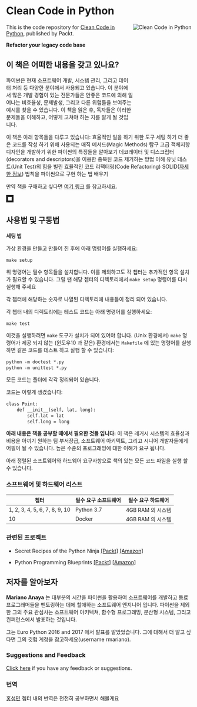 # Clean Code in Python

<a href="https://www.packtpub.com/application-development/clean-code-python?utm_source=github&utm_medium=repository&utm_campaign=9781788835831 "><img src="https://d255esdrn735hr.cloudfront.net/sites/default/files/imagecache/ppv4_main_book_cover/B09608_MockupCoverNew.png" alt="Clean Code in Python" height="256px" align="right"></a>

This is the code repository for [Clean Code in Python](https://www.packtpub.com/application-development/clean-code-python?utm_source=github&utm_medium=repository&utm_campaign=9781788835831 ), published by Packt.

**Refactor your legacy code base**

## 이 책은 어떠한 내용을 갖고 있나요?
파이썬은 현재 소프트웨어 개발, 시스템 관리, 그리고 데이터 처리 등 다양한 분야에서 사용되고 있습니다. 이 분야에서 많은 개발 경험이 있는 전문가들은 안좋은 코드에 의해 일어나는 비효율성, 문제발생, 그리고 다른 위험들을 보여주는 예시를 찾을 수 있습니다. 이 책을 읽은 후, 독자들은 이러한 문제들을 이해하고, 어떻게 고쳐야 하는 지를 알게 될 것입니다.

이 책은 아래 항목들을 다루고 있습니다:
효율적인 일을 하기 위한 도구 세팅 하기
더 좋은 코드를 작성 하기 위해 사용되는 매직 메서드(Magic Methods) 탐구
고급 객체지향 디자인을 개발하기 위한 파이썬의 특징들을 알아보기
데코레이터 및 디스크립터 (decorators and descriptors)을 이용한 중복된 코드 제거하는 방법 이해
유닛 테스트(Unit Test)의 힘을 빌린 효율적인 코드 리팩터링(Code Refactoring)
SOLID([자세한 정보](https://www.nextree.co.kr/p6960/)) 법칙을 파이썬으로 구현 하는 법 배우기

만약 책을 구매하고 싶다면 [여기 링크](https://www.amazon.com/dp/1788835832) 를 참고하세요.

<a href="https://www.packtpub.com/?utm_source=github&utm_medium=banner&utm_campaign=GitHubBanner"><img src="https://raw.githubusercontent.com/PacktPublishing/GitHub/master/GitHub.png" 
alt="https://www.packtpub.com/" border="5" /></a>

## 사용법 및 구동법

**세팅 법**

가상 환경을 만들고 만들어 진 후에 아래 명령어를 실행하세요:

    make setup

위 명령어는 필수 항목들을 설치합니다. 이를 제외하고도 각 쳅터는 추가적인 항목 설치가 필요할 수 있습니다.
그럴 땐 해당 쳅터의 디렉토리에서 ``make setup`` 명령어를 다시 실행해 주세요

각 쳅터에 해당하는 숫자로 나열된 디렉토리에 내용들이 정리 되어 있습니다.

각 쳅터 내의 디렉토리에는 테스트 코드는 아래 명령어를 실행하세요:

    make test

이것을 실행하려면 ``make`` 도구가 설치가 되어 있어야 합니다. (Unix 환경에서)
``make`` 명령어가 제공 되지 않는 (윈도우10 과 같은) 환경에서는 ``Makefile`` 에 있는
명령어를 실행하면 같은 코드를 테스트 하고 실행 할 수 있습니다:

    python -m doctest *.py
    python -m unittest *.py

모든 코드는 폴더에 각각 정리되어 있습니다.

코드는 이렇게 생겼습니다:
```
class Point:
    def __init__(self, lat, long):
        self.lat = lat
        self.long = long
```

**아래 내용은 책을 공부할 때에서 필요한 것들 입니다:**
이 책은 레거시 시스템의 효율성과 비용을 아끼기 원하는 팀 부서장급, 소프트웨어 아키텍트, 그리고 시니어 개발자들에게 어필이 될 수 있습니다. 높은 수준의 프로그래밍에 대한 이해가 요구 됩니다.

아래 정렬된 소프트웨어와 하드웨어 요구사항으로 책의 있는 모든 코드 파일을 실행 할 수 있습니다.
### 소프트웨어 및 하드웨어 리스트
| 쳅터 | 필수 요구 소프트웨어 | 필수 요구 하드웨어 |
| -------- | ------------------------------------ | ----------------------------------- |
|1, 2, 3, 4, 5, 6, 7, 8, 9, 10  |Python 3.7  | 4GB RAM 의 시스템 |
|10  |Docker  | 4GB RAM 의 시스템 |

### 관련된 프로젝트
* Secret Recipes of the Python Ninja [[Packt]](https://www.packtpub.com/application-development/secret-recipes-python-ninja?utm_source=github&utm_medium=repository&utm_campaign=9781788294874 ) [[Amazon]](https://www.amazon.com/dp/1788294874)

* Python Programming Blueprints [[Packt]](https://www.packtpub.com/application-development/python-programming-blueprints?utm_source=github&utm_medium=repository&utm_campaign=9781786468161 ) [[Amazon]](https://www.amazon.com/dp/1786468166)

## 저자를 알아보자
**Mariano Anaya**
는 대부분의 시간을 파이썬을 활용하여 소프트웨어를 개발하고 동료 프로그래머들을 멘토링하는 데에 할애하는 소프트웨어 엔지니어 입니다. 파이썬을 제외한 그의 주요 관심사는 소프트웨어 아키텍쳐, 함수형 프로그래밍, 분산형 시스템, 그리고 컨퍼런스에서 발표하는 것입니다. 

그는 Euro Python 2016 and 2017 에서 발표를 맡았었습니다. 그에 대해서 더 알고 싶다면 그의 깃헙 계정을 참고하세요(username rmariano).


### Suggestions and Feedback
[Click here](https://docs.google.com/forms/d/e/1FAIpQLSdy7dATC6QmEL81FIUuymZ0Wy9vH1jHkvpY57OiMeKGqib_Ow/viewform) if you have any feedback or suggestions.

### 번역
[홍성민](https://github.com/KKodiac) 
쳅터 내의 번역은 천천히 공부하면서 해볼게요